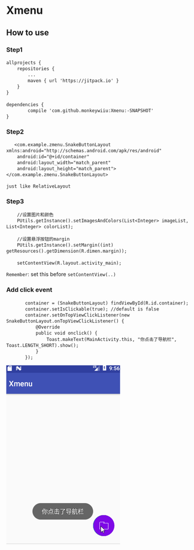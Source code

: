 # Xmenu
## How to use
### Step1
	allprojects {
		repositories {
			...
			maven { url 'https://jitpack.io' }
		}
	}
  
  	dependencies {
	        compile 'com.github.monkeywiiu:Xmenu:-SNAPSHOT'
	}
### Step2

```
   <com.example.zmenu.SnakeButtonLayout xmlns:android="http://schemas.android.com/apk/res/android"
    android:id="@+id/container"
    android:layout_width="match_parent"
    android:layout_height="match_parent">
</com.example.zmenu.SnakeButtonLayout>
```
`just like RelativeLayout`
### Step3

        //设置图片和颜色
        PUtils.getInstance().setImagesAndColors(List<Integer> imageList, List<Integer> colorList);

        //设置悬浮按钮的margin
        PUtils.getInstance().setMargin((int) getResources().getDimension(R.dimen.margin));
        
        setContentView(R.layout.activity_main);
 ` Remember `:  set this before  `setContentView(..) `
 
  ### Add click event
 
 ```
        container = (SnakeButtonLayout) findViewById(R.id.container);
        container.setIsClickable(true); //default is false
        container.setOnTopViewClickListener(new SnakeButtonLayout.onTopViewClickListener() {
            @Override
            public void onclick() {
                Toast.makeText(MainActivity.this, "你点击了导航栏", Toast.LENGTH_SHORT).show();
            }
        });
```
 
 ![image](https://github.com/monkeywiiu/Xmenu/blob/master/menu.gif)
 
